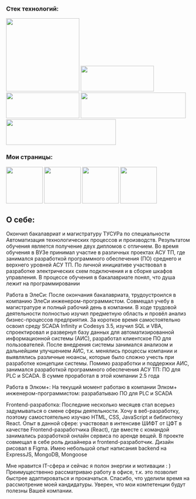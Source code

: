 
### Cтек технологий:
<img src="https://img.shields.io/badge/HTML-black?style=for-the-badge&logo=HTML5&logoColor=red" width="200"/> <img src="https://img.shields.io/badge/CSS-black?style=for-the-badge&logo=CSS3&logoColor=7473c9" width="200" height="70"/> <img src="https://img.shields.io/badge/SCSS-black?style=for-the-badge&logo=Sass&logoColor=7473c9" width="200" height="70"/> <img src="https://img.shields.io/badge/JavaScript-black?style=for-the-badge&logo=JavaScript&logoColor=orange" width="287" height="70"/> <img src="https://img.shields.io/badge/React-black?style=for-the-badge&logo=React&logoColor=blue" width="300" height="70"/>

### Мои страницы:
[<img src="https://img.shields.io/badge/-white?style=for-the-badge&logo=Habr&logoColor=7473c9" width="100"/>](https://career.habr.com/kairatkaldar)
[<img src="https://img.shields.io/badge/-white?style=for-the-badge&logo=Telegram&logoColor=7473c9" width="100"/>](
https://t.me/thenotoriousmma9)
[<img src="https://img.shields.io/badge/-white?style=for-the-badge&logo=instagram&logoColor=e84f0e" width="100"/>](https://www.instagram.com/thenotoriousmma9/)
[<img src="https://img.shields.io/badge/-white?style=for-the-badge&logo=VK&logoColor=blue" width="100"/>](https://vk.com/kaldar)

## О себе:
Окончил бакалавриат и магистратуру ТУСУРа по специальности Автоматизация технологических процессов и производств. Результатом обучения является получение двух дипломов с отличием.
Во время обучения в ВУЗе принимал участие в различных проектах АСУ ТП, где занимался разработкой программного обеспечения (ПО) среднего и верхнего уровней АСУ ТП. По личной инициативе участвовал в разработке электрических схем подключения и в сборке шкафов управления. В процессе обучения в бакалавриате понял, что душа лежит на программировании

Работа в ЭлеСи:
После окончания бакалавриата, трудоустроился в компанию ЭлеСи инженером-программистом. Совмещал учебу в магистратуре и полный рабочий день в компании. В ходе трудовой деятельности полностью изучил предметную область и провёл анализ бизнес-процессов предприятия. За короткое время самостоятельно освоил среду SCADA Infinity и Codesys 3.5, изучил SQL и VBA, спроектировал и развернул базу данных для автоматизированной информационной системы (АИС), разработал клиентское ПО для пользователей.
После внедрения системы занимался анализом и дальнейшим улучшением АИС, т.к. менялись процессы компании и выявлялись различные нюансы, которые было сложно учесть при разработке концепции системы.
Помимо разработки и поддержки АИС, занимался разработкой программного обеспечения АСУ ТП: ПО для PLC и SCADA. В сумме проработал в этой компании 2.5 года

Работа в Элком+:
На текущий момент работаю в компании Элком+ инженером-программистом: разрабатываю ПО для PLC и SCADA

Frontend-разработка:
Последние несколько месяцев стал всерьез задумываться о смене сферы деятельности. Хочу в веб-разработку, поэтому самостоятельно изучаю HTML, CSS, JavaScript и библиотеку React.
Опыт в данной сфере: участвовал в интенсиве ШИФТ от ЦФТ в качестве Frontend-разработчика (React), где вместе с командой занимались разработкой онлайн сервиса по аренде вещей. В проекте совмещал в себе роль дизайнера и frontend-разработчик. Дизайн рисовал в Figma.
Имею небольшой опыт написания backend на ExpressJS, MongoDB, Mongoose  

Мне нравится IT-сфера и сейчас я полон энергии и мотивации : ) 
Преимущественно рассматриваю работу в офисе, т.к. это позволит быстрее адаптироваться и прокачаться.
Спасибо, что уделили время на рассмотрение моей кандидатуры. Уверен, что мои компетенции будут полезны Вашей компании.
